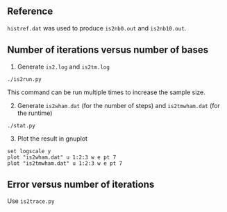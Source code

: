 
## Reference ##

`histref.dat` was used to produce
`is2nb0.out` and `is2nb10.out`.


## Number of iterations versus number of bases ##

1. Generate `is2.log` and `is2tm.log`
```
./is2run.py
```
This command can be run multiple times to increase the sample size.


2. Generate `is2wham.dat` (for the number of steps)
and `is2tmwham.dat` (for the runtime)
```
./stat.py
```

3. Plot the result in gnuplot
```
set logscale y
plot "is2wham.dat" u 1:2:3 w e pt 7
plot "is2tmwham.dat" u 1:2:3 w e pt 7
```


## Error versus number of iterations ##

Use `is2trace.py`
